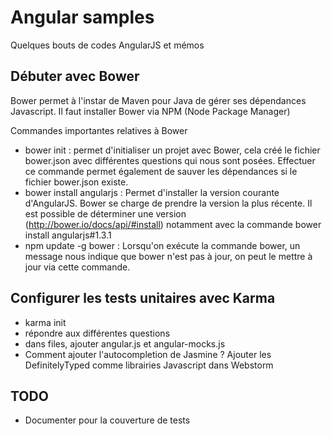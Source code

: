 Angular samples
===============

Quelques bouts de codes AngularJS et mémos

Débuter avec Bower
------------------

Bower permet à l'instar de Maven pour Java de gérer ses dépendances Javascript.
Il faut installer Bower via NPM (Node Package Manager)

Commandes importantes relatives à Bower

* bower init : permet d'initialiser un projet avec Bower, cela créé le fichier bower.json avec différentes questions qui nous sont posées. Effectuer ce commande permet également de sauver les dépendances si le fichier bower.json existe.
* bower install angularjs : Permet d'installer la version courante d'AngularJS. Bower se charge de prendre la version la plus récente. Il est possible de déterminer une version (http://bower.io/docs/api/#install) notamment avec la commande bower install angularjs#1.3.1
* npm update -g bower : Lorsqu'on exécute la commande bower, un message nous indique que bower n'est pas à jour, on peut le mettre à jour via cette commande.

Configurer les tests unitaires avec Karma
-----------------------------------------

* karma init
* répondre aux différentes questions
* dans files, ajouter angular.js et angular-mocks.js
* Comment ajouter l'autocompletion de Jasmine ? Ajouter les DefinitelyTyped comme librairies Javascript dans Webstorm

TODO
----

* Documenter pour la couverture de tests